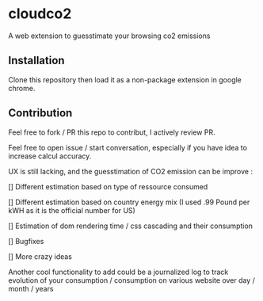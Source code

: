 # cloudco2
A web extension to guesstimate your browsing co2 emissions

## Installation

Clone this repository then load it as a non-package extension in google chrome.

## Contribution

Feel free to fork / PR this repo to contribut, I actively review PR.

Feel free to open issue / start conversation, especially if you have idea to increase calcul accuracy.

UX is still lacking, and the guesstimation of CO2 emission can be improve :

[] Different estimation based on type of ressource consumed

[] Different estimation based on country energy mix (I used .99 Pound per kWH as it is the official number for US)

[] Estimation of dom rendering time / css cascading and their consumption

[] Bugfixes

[] More crazy ideas

Another cool functionality to add could be a journalized log to track evolution of your consumption / consumption on various website over day / month / years


